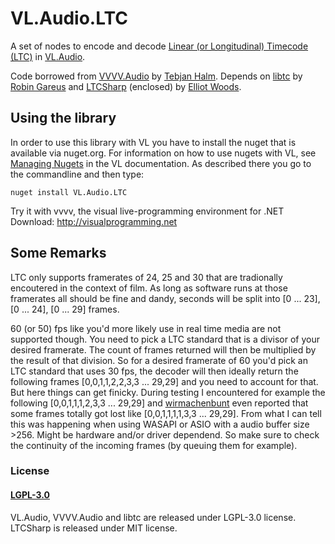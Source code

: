 # VL.Audio.LTC
A set of nodes to encode and decode [Linear (or Longitudinal) Timecode (LTC)](https://en.wikipedia.org/wiki/Linear_timecode) in [VL.Audio](https://github.com/vvvv/VL.Audio).

Code borrowed from [VVVV.Audio](https://github.com/tebjan/VVVV.Audio) by [Tebjan Halm](https://github.com/tebjan).
Depends on [libtc](https://github.com/x42/libltc) by [Robin Gareus](https://github.com/x42) and [LTCSharp](https://github.com/elliotwoods/LTCSharp) (enclosed) by [Elliot Woods](https://github.com/elliotwoods).


## Using the library
In order to use this library with VL you have to install the nuget that is available via nuget.org. For information on how to use nugets with VL, see [Managing Nugets](https://thegraybook.vvvv.org/reference/hde/managing-nugets.html) in the VL documentation. As described there you go to the commandline and then type:

    nuget install VL.Audio.LTC


Try it with vvvv, the visual live-programming environment for .NET  
Download: http://visualprogramming.net

## Some Remarks

LTC only supports framerates of 24, 25 and 30 that are tradionally encoutered in the context of film. 
As long as software runs at those framerates all should be fine and dandy, seconds will be split into [0 ... 23], [0 ... 24], [0 ... 29] frames.

60 (or 50) fps like you'd more likely use in real time media are not supported though. You need to pick a LTC standard that is a divisor of your desired framerate.
The count of frames returned will then be multiplied by the result of that division. So for a desired framerate of 60 you'd pick an LTC standard that uses 30 fps,
the decoder will then ideally return the following frames [0,0,1,1,2,2,3,3 ... 29,29] and you need to account for that.
But here things can get finicky. During testing I encountered for example the following [0,0,1,1,1,2,3,3 ... 29,29] and [wirmachenbunt](https://wirmachenbunt.de/) even reported that some frames 
totally got lost like [0,0,1,1,1,1,3,3 ... 29,29]. From what I can tell this was happening when using WASAPI or ASIO with a audio buffer size >256. 
Might be hardware and/or driver dependend. So make sure to check the continuity of the incoming frames (by queuing them for example).


### License
#### [LGPL-3.0](https://github.com/bj-rn/VL.Audio.LTC/blob/master/LICENSE)
VL.Audio, VVVV.Audio and libtc are released under LGPL-3.0 license. LTCSharp is released under MIT license.


